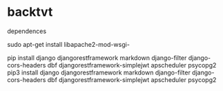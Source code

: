# backtvt

dependences

sudo apt-get install libapache2-mod-wsgi-

pip install django djangorestframework markdown django-filter django-cors-headers dbf djangorestframework-simplejwt apscheduler psycopg2
pip3 install django djangorestframework markdown django-filter django-cors-headers dbf djangorestframework-simplejwt apscheduler psycopg2